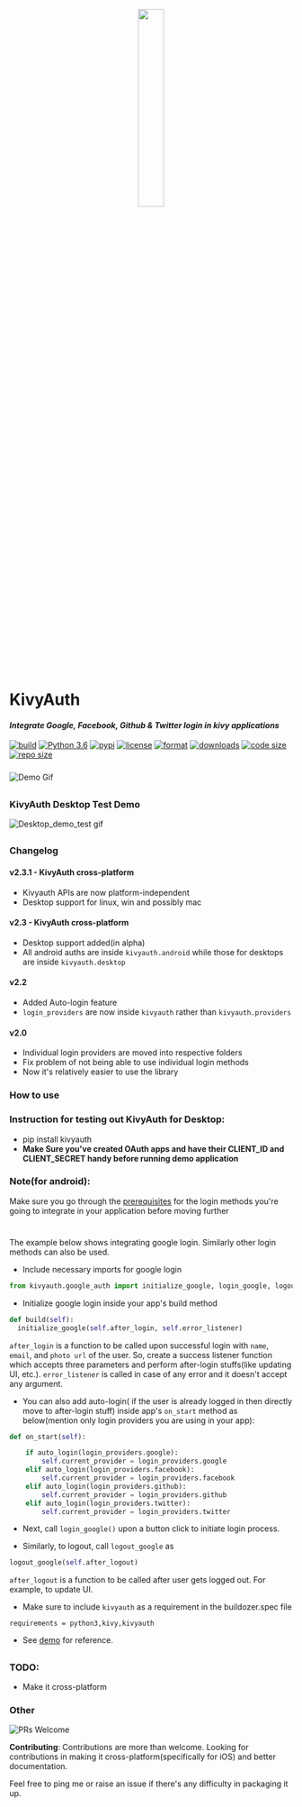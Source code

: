 <p align="center"> <img src="https://raw.githubusercontent.com/shashi278/social-auth-kivy/master/demo/kivyauth_logo.png" width="30%" ></img> </p>


# KivyAuth
#### *Integrate Google, Facebook, Github &amp; Twitter login in kivy applications*
[![build](https://travis-ci.org/shashi278/social-auth-kivy.svg?branch=master)](https://travis-ci.org/github/shashi278/social-auth-kivy/) [![Python 3.6](https://img.shields.io/pypi/pyversions/kivymd)](https://www.python.org/downloads/release/python-360/) [![pypi](https://img.shields.io/pypi/v/kivyauth)](https://pypi.org/project/KivyAuth/) [![license](https://img.shields.io/pypi/l/kivyauth)](https://github.com/shashi278/social-auth-kivy/blob/master/LICENSE) [![format](https://img.shields.io/pypi/format/kivyauth)](https://pypi.org/project/KivyAuth/#modal-close) [![downloads](https://img.shields.io/pypi/dm/kivyauth)](https://pypi.org/project/KivyAuth/) [![code size](https://img.shields.io/github/languages/code-size/shashi278/social-auth-kivy)]() [![repo size](https://img.shields.io/github/repo-size/shashi278/social-auth-kivy)]()

###
![Demo Gif](https://raw.githubusercontent.com/shashi278/social-auth-kivy/master/demo/demo.gif)

##
### KivyAuth Desktop Test Demo
![Desktop_demo_test gif](https://raw.githubusercontent.com/shashi278/social-auth-kivy/cross-platform/demo/kivyauth_desktop_alpha.gif)

##
### Changelog
#### v2.3.1 - KivyAuth cross-platform
  * Kivyauth APIs are now platform-independent
  * Desktop support for linux, win and possibly mac


#### v2.3 - KivyAuth cross-platform
  * Desktop support added(in alpha)
  * All android auths are inside `kivyauth.android` while those for desktops are inside `kivyauth.desktop`


#### v2.2
  * Added Auto-login feature
  * `login_providers` are now inside `kivyauth` rather than `kivyauth.providers`


#### v2.0
  * Individual login providers are moved into respective folders
  * Fix problem of not being able to use individual login methods
  * Now it's relatively easier to use the library

### How to use

### Instruction for testing out KivyAuth for Desktop:
* pip install kivyauth
* **Make Sure you've created OAuth apps and have their CLIENT_ID and CLIENT_SECRET handy before running demo application**

### Note(for android):
  Make sure you go through the [prerequisites](https://github.com/shashi278/social-auth-kivy/blob/master/docs/prerequisites.md)
  for the login methods you're going to integrate in your application before moving further

#
The example below shows integrating google login. Similarly other login methods can also be used.

* Include necessary imports for google login
```python
from kivyauth.google_auth import initialize_google, login_google, logout_google
```

* Initialize google login inside your app's build method
```python
def build(self):
  initialize_google(self.after_login, self.error_listener)
```
`after_login` is a function to be called upon successful login with `name`, `email`, and `photo url` of the user. So, create a success listener function which accepts three parameters and perform after-login stuffs(like updating UI, etc.). `error_listener` is called in case of any error and it doesn't accept any argument.

* You can also add auto-login( if the user is already logged in then directly move to after-login stuff) inside app's `on_start` method as below(mention only login providers you are using in your app):
```python
def on_start(self):

    if auto_login(login_providers.google):
        self.current_provider = login_providers.google
    elif auto_login(login_providers.facebook):
        self.current_provider = login_providers.facebook
    elif auto_login(login_providers.github):
        self.current_provider = login_providers.github
    elif auto_login(login_providers.twitter):
        self.current_provider = login_providers.twitter
```

* Next, call `login_google()` upon a button click to initiate login process.

* Similarly, to logout, call `logout_google` as
```python
logout_google(self.after_logout)
```
`after_logout` is a function to be called after user gets logged out. For example, to update UI.

* Make sure to include `kivyauth` as a requirement in the buildozer.spec file
```spec
requirements = python3,kivy,kivyauth
```

* See [demo](demo/) for reference.

##
  
### TODO:
  * Make it cross-platform

### Other
![PRs Welcome](https://img.shields.io/badge/PRs-welcome-brightgreen.svg?style=flat-square)

**Contributing**: Contributions are more than welcome. Looking for contributions in making it cross-platform(specifically for iOS) and better documentation.


Feel free to ping me or raise an issue if there's any difficulty in packaging it up.
      
